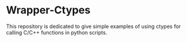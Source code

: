 # Wrapper-Ctypes
This repository is dedicated to give simple examples of using ctypes for calling C/C++ functions in python scripts.

